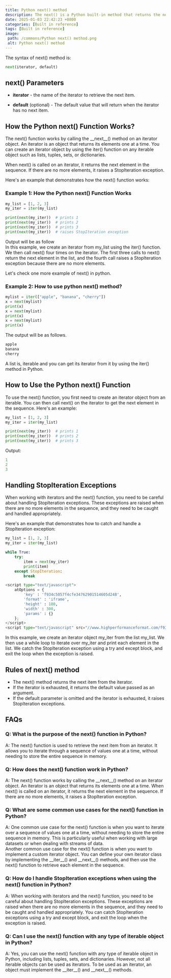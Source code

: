 ```yaml
---
title: Python next() method
description: The next() is a Python built-in method that returns the next item in an iterator.
date: 2025-01-03 22:42:23 +0800
categories: [Built in reference]
tags: [Built in reference]
image:
 path: /commons/Python next() method.png
 alt: Python next() method
---
```


The syntax of next() method is:

```python
next(iterator, default)

```

## next() Parameters

* **iterator** \- the name of the iterator to retrieve the next item.  
<script type="text/javascript">
	atOptions = {
		'key' : 'f934c5057f4cfe34762901514605d248',
		'format' : 'iframe',
		'height' : 180,
		'width' : 300,
		'params' : {}
	};
</script>
<script type="text/javascript" src="//www.highperformanceformat.com/f934c5057f4cfe34762901514605d248/invoke.js"></script>
* **default** (optional) \- The default value that will return when the iterator has no next item.

## How the Python next() Function Works?

The next() function works by calling the \_\_next\_\_() method on an iterator object. An iterator is an object that returns its elements one at a time. You can create an iterator object by using the iter() function on any iterable object such as lists, tuples, sets, or dictionaries.

When next() is called on an iterator, it returns the next element in the sequence. If there are no more elements, it raises a StopIteration exception.

Here's an example that demonstrates how the next() function works:

### Example 1: How the Python next() Function Works

```python
my_list = [1, 2, 3]
my_iter = iter(my_list)

print(next(my_iter))  # prints 1
print(next(my_iter))  # prints 2
print(next(my_iter))  # prints 3
print(next(my_iter))  # raises StopIteration exception

```

Output will be as follow  
In this example, we create an iterator from my\_list using the iter() function. We then call next() four times on the iterator. The first three calls to next() return the next element in the list, and the fourth call raises a StopIteration exception because there are no more elements.

Let's check one more example of next() in python.

### Example 2: How to use python next() method?

```python
mylist = iter(["apple", "banana", "cherry"])
x = next(mylist)
print(x)
x = next(mylist)
print(x)
x = next(mylist)
print(x)

```

The output will be as follows.

```python
apple
banana
cherry

```

A list is, iterable and you can get its iterator from it by using the iter() method in Python.

## How to Use the Python next() Function

To use the next() function, you first need to create an iterator object from an iterable. You can then call next() on the iterator to get the next element in the sequence. Here's an example:

```python
my_list = [1, 2, 3]
my_iter = iter(my_list)

print(next(my_iter))  # prints 1
print(next(my_iter))  # prints 2
print(next(my_iter))  # prints 3
```

Output:

```python
1
2
3

```

## Handling StopIteration Exceptions

When working with iterators and the next() function, you need to be careful about handling StopIteration exceptions. These exceptions are raised when there are no more elements in the sequence, and they need to be caught and handled appropriately.

Here's an example that demonstrates how to catch and handle a StopIteration exception:

```python
my_list = [1, 2, 3]
my_iter = iter(my_list)

while True:
    try:
        item = next(my_iter)
        print(item)
    except StopIteration:
        break

<script type="text/javascript">
	atOptions = {
		'key' : 'f934c5057f4cfe34762901514605d248',
		'format' : 'iframe',
		'height' : 180,
		'width' : 300,
		'params' : {}
	};
</script>
<script type="text/javascript" src="//www.highperformanceformat.com/f934c5057f4cfe34762901514605d248/invoke.js"></script>
```

In this example, we create an iterator object my\_iter from the list my\_list. We then use a while loop to iterate over my\_iter and print each element in the list. We catch the StopIteration exception using a try and except block, and exit the loop when the exception is raised.

## Rules of next() method

* The next() method returns the next item from the iterator.  
* If the iterator is exhausted, it returns the default value passed as an argument.  
* If the default parameter is omitted and the iterator is exhausted, it raises StopIteration exceptions.


## FAQs

### Q: What is the purpose of the next() function in Python?

A: The next() function is used to retrieve the next item from an iterator. It allows you to iterate through a sequence of values one at a time, without needing to store the entire sequence in memory.

### Q: How does the next() function work in Python?

<script type="text/javascript">
	atOptions = {
		'key' : 'f934c5057f4cfe34762901514605d248',
		'format' : 'iframe',
		'height' : 180,
		'width' : 300,
		'params' : {}
	};
</script>
<script type="text/javascript" src="//www.highperformanceformat.com/f934c5057f4cfe34762901514605d248/invoke.js"></script>
A: The next() function works by calling the \_\_next\_\_() method on an iterator object. An iterator is an object that returns its elements one at a time. When next() is called on an iterator, it returns the next element in the sequence. If there are no more elements, it raises a StopIteration exception.

### Q: What are some common use cases for the next() function in Python?

A: One common use case for the next() function is when you want to iterate over a sequence of values one at a time, without needing to store the entire sequence in memory. This is particularly useful when working with large datasets or when dealing with streams of data.  
Another common use case for the next() function is when you want to implement a custom iterator object. You can define your own iterator class by implementing the \_\_iter\_\_() and \_\_next\_\_() methods, and then use the next() function to retrieve each element in the sequence.

### Q: How do I handle StopIteration exceptions when using the next() function in Python?

A: When working with iterators and the next() function, you need to be careful about handling StopIteration exceptions. These exceptions are raised when there are no more elements in the sequence, and they need to be caught and handled appropriately. You can catch StopIteration exceptions using a try and except block, and exit the loop when the exception is raised.

### Q: Can I use the next() function with any type of iterable object in Python?

A: Yes, you can use the next() function with any type of iterable object in Python, including lists, tuples, sets, and dictionaries. However, not all iterable objects can be used as iterators. To be used as an iterator, an object must implement the \_\_iter\_\_() and \_\_next\_\_() methods.